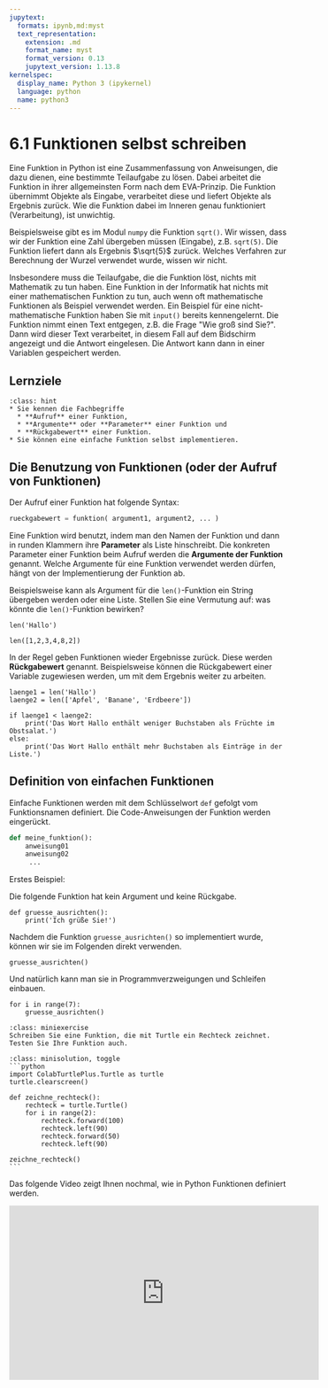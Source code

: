 ```yaml
---
jupytext:
  formats: ipynb,md:myst
  text_representation:
    extension: .md
    format_name: myst
    format_version: 0.13
    jupytext_version: 1.13.8
kernelspec:
  display_name: Python 3 (ipykernel)
  language: python
  name: python3
---
```


# 6.1 Funktionen selbst schreiben

Eine Funktion in Python ist eine Zusammenfassung von Anweisungen, die dazu
dienen, eine bestimmte Teilaufgabe zu lösen. Dabei arbeitet die Funktion in
ihrer allgemeinsten Form nach dem EVA-Prinzip. Die Funktion übernimmt Objekte
als Eingabe, verarbeitet diese und liefert Objekte als Ergebnis zurück. Wie die
Funktion dabei im Inneren genau funktioniert (Verarbeitung), ist unwichtig.

Beispielsweise gibt es im Modul `numpy` die Funktion `sqrt()`. Wir wissen, dass
wir der Funktion eine Zahl übergeben müssen (Eingabe), z.B. `sqrt(5)`. Die
Funktion liefert dann als Ergebnis $\sqrt{5}$ zurück. Welches Verfahren zur
Berechnung der Wurzel verwendet wurde, wissen wir nicht. 

Insbesondere muss die Teilaufgabe, die die Funktion löst, nichts mit Mathematik
zu tun haben. Eine Funktion in der Informatik hat nichts mit einer
mathematischen Funktion zu tun, auch wenn oft mathematische Funktionen als
Beispiel verwendet werden. Ein Beispiel für eine nicht-mathematische Funktion
haben Sie mit `input()` bereits kennengelernt. Die Funktion nimmt einen Text
entgegen, z.B. die Frage "Wie groß sind Sie?". Dann wird dieser Text
verarbeitet, in diesem Fall auf dem Bidschirm angezeigt und die Antwort
eingelesen. Die Antwort kann dann in einer Variablen gespeichert werden.

## Lernziele

```{admonition} Lernziele
:class: hint
* Sie kennen die Fachbegriffe 
  * **Aufruf** einer Funktion,
  * **Argumente** oder **Parameter** einer Funktion und
  * **Rückgabewert** einer Funktion.
* Sie können eine einfache Funktion selbst implementieren.
```

## Die Benutzung von Funktionen (oder der Aufruf von Funktionen)

Der Aufruf einer Funktion hat folgende Syntax:

```python
rueckgabewert = funktion( argument1, argument2, ... )
```

Eine Funktion wird benutzt, indem man den Namen der Funktion und dann in runden
Klammern ihre **Parameter** als Liste hinschreibt. Die konkreten Parameter einer
Funktion beim Aufruf werden die **Argumente der Funktion** genannt. Welche
Argumente für eine Funktion verwendet werden dürfen, hängt von der
Implementierung der Funktion ab.

Beispielsweise kann als Argument für die `len()`-Funktion ein String übergeben
werden oder eine Liste. Stellen Sie eine Vermutung auf: was könnte die
`len()`-Funktion bewirken?

```{code-cell} ipython3
len('Hallo')
```

```{code-cell} ipython3
len([1,2,3,4,8,2])
```

In der Regel geben Funktionen wieder Ergebnisse zurück. Diese werden
**Rückgabewert** genannt. Beispielsweise können die Rückgabewert einer Variable
zugewiesen werden, um mit dem Ergebnis weiter zu arbeiten.

```{code-cell} ipython3
laenge1 = len('Hallo')
laenge2 = len(['Apfel', 'Banane', 'Erdbeere'])

if laenge1 < laenge2:
    print('Das Wort Hallo enthält weniger Buchstaben als Früchte im Obstsalat.')
else:
    print('Das Wort Hallo enthält mehr Buchstaben als Einträge in der Liste.')
```

## Definition von einfachen Funktionen

Einfache Funktionen werden mit dem Schlüsselwort `def` gefolgt vom
Funktionsnamen definiert. Die Code-Anweisungen der Funktion werden eingerückt. 

```python
def meine_funktion():
    anweisung01
    anweisung02
     ...

```

Erstes Beispiel:

Die folgende Funktion hat kein Argument und keine Rückgabe.

```{code-cell} ipython3
def gruesse_ausrichten():
    print('Ich grüße Sie!')
```

Nachdem die Funktion `gruesse_ausrichten()` so implementiert wurde, können wir
sie im Folgenden direkt verwenden.

```{code-cell} ipython3
gruesse_ausrichten()
```

Und natürlich kann man sie in Programmverzweigungen und Schleifen einbauen.

```{code-cell} ipython3
for i in range(7):
    gruesse_ausrichten()
```

```{admonition} Mini-Übung
:class: miniexercise
Schreiben Sie eine Funktion, die mit Turtle ein Rechteck zeichnet. Testen Sie Ihre Funktion auch.
```
````{admonition} Lösung
:class: minisolution, toggle
```python
import ColabTurtlePlus.Turtle as turtle
turtle.clearscreen()

def zeichne_rechteck():
    rechteck = turtle.Turtle()
    for i in range(2):
        rechteck.forward(100)
        rechteck.left(90)
        rechteck.forward(50)
        rechteck.left(90)
        
zeichne_rechteck()
```
````

Das folgende Video zeigt Ihnen nochmal, wie in Python Funktionen definiert
werden.

<iframe width="560" height="315" src="https://www.youtube.com/embed/LQCfN5HS9xI" title="YouTube video player" frameborder="0" allow="accelerometer; autoplay; clipboard-write; encrypted-media; gyroscope; picture-in-picture; web-share" allowfullscreen></iframe>


